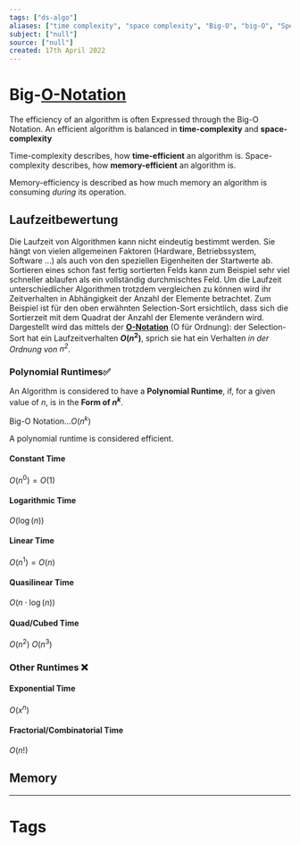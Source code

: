 ```yaml
---
tags: ["ds-algo"]
aliases: ["time complexity", "space complexity", "Big-O", "big-O", "Speicherbewertung", "Laufzeitbewertung"]
subject: ["null"]
source: ["null"]
created: 17th April 2022
---
```


# Big-[O-Notation](https://de.wikipedia.org/wiki/Landau-Symbole)

The efficiency of an algorithm is often Expressed through the Big-O Notation.
An efficient algorithm is balanced in **time-complexity** and **space-complexity**

Time-complexity describes, how **time-efficient** an algorithm is.
Space-complexity describes, how **memory-efficient** an algorithm is.

Memory-efficiency is described as how much memory an algorithm is consuming *during* its operation.

## Laufzeitbewertung

Die Laufzeit von Algorithmen kann nicht eindeutig bestimmt werden.
Sie hängt von vielen allgemeinen Faktoren (Hardware, Betriebssystem, Software ...) als auch von den speziellen Eigenheiten der Startwerte ab.
Sortieren eines schon fast fertig sortierten Felds kann zum Beispiel sehr viel schneller ablaufen als ein vollständig durchmischtes Feld.
Um die Laufzeit unterschiedlicher Algorithmen trotzdem vergleichen zu können wird ihr Zeitverhalten in Abhängigkeit der Anzahl der Elemente betrachtet.
Zum Beispiel ist für den oben erwähnten Selection-Sort ersichtlich, dass sich die Sortierzeit mit dem Quadrat der Anzahl der Elemente verändern wird. Dargestellt wird das mittels der **[O-Notation](../ds-algo/O-Notation.md)** (O für Ordnung): der Selection-Sort hat ein Laufzeitverhalten **$O(n^2)$**, sprich sie hat ein Verhalten *in der Ordnung von $n^2$*.
### Polynomial Runtimes✅
An Algorithm is considered to have a **Polynomial Runtime**, if, for a given value of $n$, is in the **Form of $n^{k}$**.

Big-O Notation$\dots O(n^{k})$

A polynomial runtime is considered efficient.
#### Constant Time
$O(n^{0}) = O(1)$
#### Logarithmic Time
$O(\log(n))$
#### Linear Time
$O(n^{1}) = O(n)$
#### Quasilinear Time
$O(n\cdot\log(n))$
#### Quad/Cubed Time
$O(n^{2})$
$O(n^{3})$
### Other Runtimes ❌
#### Exponential Time
$O(x^{n})$
#### Fractorial/Combinatorial Time
$O(n!)$

## Memory


---
# Tags
